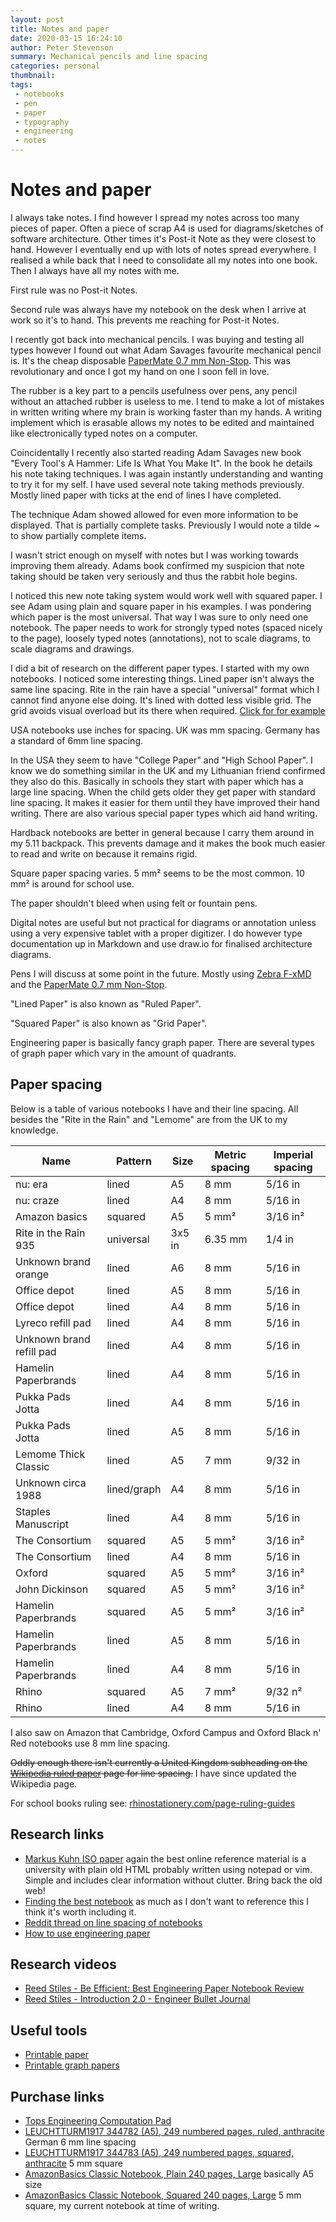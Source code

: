 ```yaml
---
layout: post
title: Notes and paper
date: 2020-03-15 16:24:10
author: Peter Stevenson
summary: Mechanical pencils and line spacing
categories: personal
thumbnail:
tags:
 - notebooks
 - pen
 - paper
 - typography
 - engineering
 - notes
---
```


# Notes and paper

I always take notes. I find however I spread my notes across too many pieces of paper. Often a piece of scrap A4 is used for diagrams/sketches of software architecture. Other times it's Post-it Note as they were closest to hand. However I eventually end up with lots of notes spread everywhere. I realised a while back that I need to consolidate all my notes into one book. Then I always have all my notes with me. 

First rule was no Post-it Notes. 

Second rule was always have my notebook on the desk when I arrive at work so it's to hand. This prevents me reaching for Post-it Notes.

I recently got back into mechanical pencils. I was buying and testing all types however I found out what Adam Savages favourite mechanical pencil is. It's the cheap disposable [PaperMate 0.7 mm Non-Stop](https://www.amazon.co.uk/PaperMate-Non-Stop-Mechanical-Pencil-Yellow/dp/B000SHSC5U). This was revolutionary and once I got my hand on one I soon fell in love. 

The rubber is a key part to a pencils usefulness over pens, any pencil without an attached rubber is useless to me. I tend to make a lot of mistakes in written writing where my brain is working faster than my hands. A writing implement which is erasable allows my notes to be edited and maintained like electronically typed notes on a computer.

Coincidentally I recently also started reading Adam Savages new book "Every Tool's A Hammer: Life Is What You Make It". In the book he details his note taking techniques. I was again instantly understanding and wanting to try it for my self. I have used several note taking methods previously. Mostly lined paper with ticks at the end of lines I have completed.

The technique Adam showed allowed for even more information to be displayed. That is partially complete tasks. Previously I would note a tilde ~ to show partially complete items.

I wasn't strict enough on myself with notes but I was working towards improving them already. Adams book confirmed my suspicion that note taking should be taken very seriously and thus the rabbit hole begins.

I noticed this new note taking system would work well with squared paper. I see Adam using plain and square paper in his examples. I was pondering which paper is the most universal. That way I was sure to only need one notebook. The paper needs to work for strongly typed notes (spaced nicely to the page), loosely typed notes (annotations), not to scale diagrams, to scale diagrams and drawings.

I did a bit of research on the different paper types. I started with my own notebooks. I noticed some interesting things. Lined paper isn't always the same line spacing. Rite in the rain have a special "universal" format which I cannot find anyone else doing. It's lined with dotted less visible grid. The grid avoids visual overload but its there when required. [Click for for example](https://cdn3.volusion.com/fyqtn.tvutc/v/vspfiles/photos/RITR-774-MX-3.jpg)

USA notebooks use inches for spacing. UK was mm spacing. Germany has a standard of 6mm line spacing.

In the USA they seem to have "College Paper" and "High School Paper". I know we do something similar in the UK and my Lithuanian friend confirmed they also do this. Basically in schools they start with paper which has a large line spacing. When the child gets older they get paper with standard line spacing. It makes it easier for them until they have improved their hand writing. There are also various special paper types which aid hand writing.

Hardback notebooks are better in general because I carry them around in my 5.11 backpack. This prevents damage and it makes the book much easier to read and write on because it remains rigid.

Square paper spacing varies. 5 mm² seems to be the most common. 10 mm² is around for school use.

The paper shouldn't bleed when using felt or fountain pens.

Digital notes are useful but not practical for diagrams or annotation unless using a very expensive tablet with a proper digitizer. I do however type documentation up in Markdown and use draw.io for finalised architecture diagrams.

Pens I will discuss at some point in the future. Mostly using [Zebra F-xMD](https://www.amazon.co.uk/Zebra-F-xMD-Ballpoint-1-0mm-Silver/dp/B0728GN7T3/) and the [PaperMate 0.7 mm Non-Stop](https://www.amazon.co.uk/PaperMate-Non-Stop-Mechanical-Pencil-Yellow/dp/B000SHSC5U).

"Lined Paper" is also known as "Ruled Paper".

"Squared Paper" is also known as "Grid Paper".

Engineering paper is basically fancy graph paper. There are several types of graph paper which vary in the amount of quadrants.

## Paper spacing

Below is a table of various notebooks I have and their line spacing. All besides the "Rite in the Rain" and "Lemome" are from the UK to my knowledge.

| Name                     | Pattern     | Size   | Metric spacing | Imperial spacing |
|--------------------------|-------------|--------|----------------|------------------|
| nu: era                  | lined       | A5     | 8 mm           | 5/16 in          |
| nu: craze                | lined       | A4     | 8 mm           | 5/16 in          |
| Amazon basics            | squared     | A5     | 5 mm²          | 3/16 in²         |
| Rite in the Rain 935     | universal   | 3x5 in | 6.35 mm        | 1/4 in           |
| Unknown brand orange     | lined       | A6     | 8 mm           | 5/16 in          |
| Office depot             | lined       | A5     | 8 mm           | 5/16 in          |
| Office depot             | lined       | A4     | 8 mm           | 5/16 in          |
| Lyreco refill pad        | lined       | A4     | 8 mm           | 5/16 in          |
| Unknown brand refill pad | lined       | A4     | 8 mm           | 5/16 in          |
| Hamelin Paperbrands      | lined       | A4     | 8 mm           | 5/16 in          |
| Pukka Pads Jotta         | lined       | A4     | 8 mm           | 5/16 in          |
| Pukka Pads Jotta         | lined       | A5     | 8 mm           | 5/16 in          |
| Lemome Thick Classic     | lined       | A5     | 7 mm           | 9/32 in          |
| Unknown circa 1988       | lined/graph | A4     | 8 mm           | 5/16 in          |
| Staples Manuscript       | lined       | A4     | 8 mm           | 5/16 in          |
| The Consortium           | squared     | A5     | 5 mm²          | 3/16 in²         |
| The Consortium           | lined       | A4     | 8 mm           | 5/16 in          |
| Oxford                   | squared     | A5     | 5 mm²          | 3/16 in²         |
| John Dickinson           | squared     | A5     | 5 mm²          | 3/16 in²         |
| Hamelin Paperbrands      | squared     | A5     | 5 mm²          | 3/16 in²         |
| Hamelin Paperbrands      | lined       | A5     | 8 mm           | 5/16 in          |
| Hamelin Paperbrands      | lined       | A4     | 8 mm           | 5/16 in          |
| Rhino                    | squared     | A5     | 7 mm²          | 9/32 n²          |
| Rhino                    | lined       | A4     | 8 mm           | 5/16 in          |

I also saw on Amazon that Cambridge, Oxford Campus and Oxford Black n' Red notebooks use 8 mm line spacing.

~~Oddly enough there isn't currently a United Kingdom subheading on the [Wikipedia ruled paper](https://en.wikipedia.org/wiki/Ruled_paper) page for line spacing.~~ I have since updated the Wikipedia page.

For school books ruling see: [rhinostationery.com/page-ruling-guides](https://www.rhinostationery.com/page-ruling-guides/)

## Research links

* [Markus Kuhn ISO paper](http://www.cs.utsa.edu/~wagner/date/iso-paper.html) again the best online reference material is a university with plain old HTML probably written using notepad or vim. Simple and includes clear information without clutter. Bring back the old web!
* [Finding the best notebook](https://www.buzzfeed.com/josephinewolff/how-finding-the-perfect-notebook-made-me-less-anxious-about) as much as I don't want to reference this I think it's worth including it.
* [Reddit thread on line spacing of notebooks](https://www.reddit.com/r/notebooks/comments/540t28/lets_talk_about_line_spacing/)
* [How to use engineering paper](https://www.customessays.co.uk/blog/essay/how-to-use-an-engineering-paper)

## Research videos

* [Reed Stiles - Be Efficient: Best Engineering Paper Notebook Review](https://youtu.be/-5ZsJJWPcyU)
* [Reed Stiles - Introduction 2.0 - Engineer Bullet Journal](https://youtu.be/ctC4gXZW9CA)

## Useful tools

* [Printable paper](https://www.printablepaper.net/category/dot)
* [Printable graph papers](http://www.mathsphere.co.uk/resources/MathSphereFreeGraphPaper.htm)

## Purchase links

* [Tops Engineering Computation Pad](https://www.amazon.co.uk/Engineering-Computation-3-Hole-Punched-35502/dp/B001E6BXM8/)
* [LEUCHTTURM1917 344782 (A5), 249 numbered pages, ruled, anthracite](https://www.amazon.co.uk/gp/product/B00FWP3POG/) German 6 mm line spacing
* [LEUCHTTURM1917 344783 (A5), 249 numbered pages, squared, anthracite](https://www.amazon.co.uk/gp/product/B00FWRICHE/) 5 mm square
* [AmazonBasics Classic Notebook, Plain 240 pages, Large](https://www.amazon.co.uk/gp/product/B01DN8TB5U) basically A5 size
* [AmazonBasics Classic Notebook, Squared 240 pages, Large](https://www.amazon.co.uk/gp/product/B01DN8TEA2) 5 mm square, my current notebook at time of writing.
